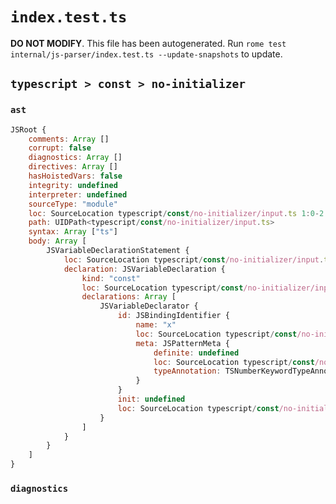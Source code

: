 # `index.test.ts`

**DO NOT MODIFY**. This file has been autogenerated. Run `rome test internal/js-parser/index.test.ts --update-snapshots` to update.

## `typescript > const > no-initializer`

### `ast`

```javascript
JSRoot {
	comments: Array []
	corrupt: false
	diagnostics: Array []
	directives: Array []
	hasHoistedVars: false
	integrity: undefined
	interpreter: undefined
	sourceType: "module"
	loc: SourceLocation typescript/const/no-initializer/input.ts 1:0-2:0
	path: UIDPath<typescript/const/no-initializer/input.ts>
	syntax: Array ["ts"]
	body: Array [
		JSVariableDeclarationStatement {
			loc: SourceLocation typescript/const/no-initializer/input.ts 1:0-1:16
			declaration: JSVariableDeclaration {
				kind: "const"
				loc: SourceLocation typescript/const/no-initializer/input.ts 1:0-1:16
				declarations: Array [
					JSVariableDeclarator {
						id: JSBindingIdentifier {
							name: "x"
							loc: SourceLocation typescript/const/no-initializer/input.ts 1:6-1:15
							meta: JSPatternMeta {
								definite: undefined
								loc: SourceLocation typescript/const/no-initializer/input.ts 1:6-1:15
								typeAnnotation: TSNumberKeywordTypeAnnotation {loc: SourceLocation typescript/const/no-initializer/input.ts 1:9-1:15}
							}
						}
						init: undefined
						loc: SourceLocation typescript/const/no-initializer/input.ts 1:6-1:15
					}
				]
			}
		}
	]
}
```

### `diagnostics`

```

```
